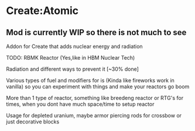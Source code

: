 # Create:Atomic

 Mod is currently WIP so there is not much to see
 -
 Addon for Create that adds nuclear energy and radiation
 
 TODO:
 RBMK Reactor (Yes,like in HBM Nuclear Tech)
 
 Radiation and different ways to prevent it [~30% done]
 
 Various types of fuel and modifiers for is (Kinda like fireworks work in vanilla) so you can experiment with things and make your reactors go boom
 
 More than 1 type of reactor, something like breedeng reactor or RTG's for times, when you dont have much space/time to setup reactor
 
 Usage for depleted uranium, maybe armor piercing rods for crossbow or just decorative blocks
